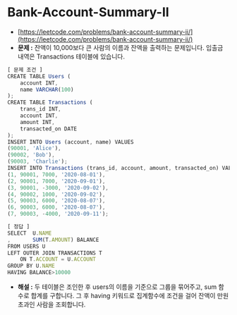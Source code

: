 # **Bank-Account-Summary-II**

- [https://leetcode.com/problems/bank-account-summary-ii/](https://leetcode.com/problems/bank-account-summary-ii/)
- **문제 :** 잔액이 10,000보다 큰 사람의 이름과 잔액을 출력하는 문제입니다. 입출금 내역은 Transactions 테이블에 있습니다.

```jsx
[ 문제 조건 ]
CREATE TABLE Users (
    account INT,
    name VARCHAR(100)
);
CREATE TABLE Transactions (
    trans_id INT,
    account INT,
    amount INT,
    transacted_on DATE
);
INSERT INTO Users (account, name) VALUES
(90001, 'Alice'),
(90002, 'Bob'),
(90003, 'Charlie');
INSERT INTO Transactions (trans_id, account, amount, transacted_on) VALUES
(1, 90001, 7000, '2020-08-01'),
(2, 90001, 7000, '2020-09-01'),
(3, 90001, -3000, '2020-09-02'),
(4, 90002, 1000, '2020-09-02'),
(5, 90003, 6000, '2020-08-07'),
(6, 90003, 6000, '2020-08-07'),
(7, 90003, -4000, '2020-09-11');
```

```jsx
[ 정답 ]
SELECT  U.NAME
,       SUM(T.AMOUNT) BALANCE
FROM USERS U
LEFT OUTER JOIN TRANSACTIONS T
    ON T.ACCOUNT = U.ACCOUNT
GROUP BY U.NAME
HAVING BALANCE>10000
```

- **해설 :** 두 테이블은 조인한 후 users의 이름을 기준으로 그룹을 묶어주고, sum 함수로 합계를 구합니다. 그 후 having 키워드로 집계함수에 조건을 걸어 잔액이 만원 초과인 사람을 조회합니다.
